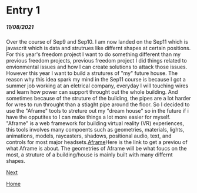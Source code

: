 # Entry 1
##### 11/08/2021

  Over the course of Sep9 and Sep10. I am now landed on the Sep11 which is javascrit which is data and strutrues like differnt shapes at certain positions. For this year's freedom project I want to do something different than my previous freedom projects, previous freedom project I did things related to envionmental issues and how I can create solutions to attack those issues. However this year I want to build a strutures of  "my" future house. The reason why this idea spark my mind in the Sep11 course is because I got a summer job working at an eletrical company, everyday I will touching wires and learn how power can support throught out the whole building. And sometimes because of the struture of the building, the pipes are a lot harder for wres to run throught than a stiaght pipe around the floor. So I decided to use the "Aframe" tools to streture out my "dream house" so in the future if i have the opputites to I can make things a lot more easier for myself.
  "Aframe" is a web framework for building virtual reality (VR) experiences, this tools involves many compoents such as geometries, materials, lights, animations, models, raycasters, shadows, positional audio, text, and controls for most major headsets.[Aframe](https://aframe.io/)Here is the link to get a previou of what Aframe is about. The geometries of Aframe will be what foucs on the most, a struture of a building/house is mainly built with many differnt shapes. 

[Next](entry02.md)

[Home](../README.md)
